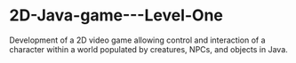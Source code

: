 # 2D-Java-game---Level-One
Development of a 2D video game allowing control and interaction of a character within a world populated by creatures, NPCs, and objects in Java.
